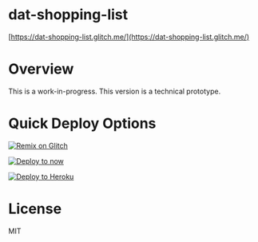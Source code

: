 # dat-shopping-list

[https://dat-shopping-list.glitch.me/](https://dat-shopping-list.glitch.me/)

# Overview

This is a work-in-progress. This version is a technical prototype.

# Quick Deploy Options

[![Remix on Glitch](https://cdn.glitch.com/2703baf2-b643-4da7-ab91-7ee2a2d00b5b%2Fremix-button.svg)](https://glitch.com/edit/#!/remix/dat-shopping-list)

[![Deploy to now](https://deploy.now.sh/static/button.svg)](https://deploy.now.sh/?repo=https://github.com/jimpick/dat-shopping-list)

[![Deploy to Heroku](https://www.herokucdn.com/deploy/button.svg)](https://heroku.com/deploy)

# License

MIT
